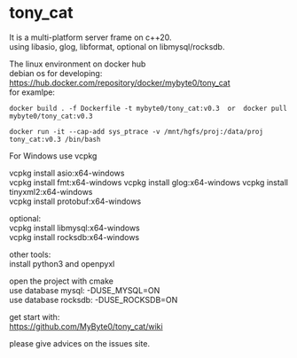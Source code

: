 # tony_cat  
  
It is a multi-platform server frame on c++20.  
using libasio, glog, libformat, optional on libmysql/rocksdb.  
 
  
The linux environment on docker hub  
debian os for developing:  
https://hub.docker.com/repository/docker/mybyte0/tony_cat  
for examlpe:  
```  
docker build . -f Dockerfile -t mybyte0/tony_cat:v0.3  or  docker pull mybyte0/tony_cat:v0.3  
```  

```  
docker run -it --cap-add sys_ptrace -v /mnt/hgfs/proj:/data/proj tony_cat:v0.3 /bin/bash  
```  

For Windows use vcpkg  
  
vcpkg install asio:x64-windows   
vcpkg install fmt:x64-windows
vcpkg install glog:x64-windows
vcpkg install tinyxml2:x64-windows  
vcpkg install protobuf:x64-windows  

optional:  
vcpkg install libmysql:x64-windows  
vcpkg install rocksdb:x64-windows  
  

other tools:  
install python3 and openpyxl  
  
open the project with cmake  
use database mysql: -DUSE_MYSQL=ON  
use database rocksdb: -DUSE_ROCKSDB=ON  
  
get start with:  
https://github.com/MyByte0/tony_cat/wiki

please give advices on the issues site.